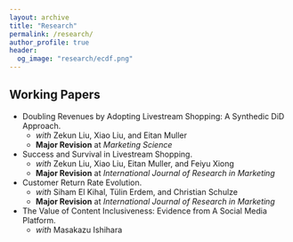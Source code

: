 ```yaml
---
layout: archive
title: "Research"
permalink: /research/
author_profile: true
header:
  og_image: "research/ecdf.png"
---
```


## Working Papers
- Doubling Revenues by Adopting Livestream Shopping: A Synthedic DiD Approach. 
    - *with* Zekun Liu, Xiao Liu, and Eitan Muller
    - **Major Revision** at *Marketing Science*
- Success and Survival in Livestream Shopping. 
    - *with* Zekun Liu, Xiao Liu, Eitan Muller, and Feiyu Xiong
    - **Major Revision** at *International Journal of Research in Marketing*
- Customer Return Rate Evolution.
    - *with* Siham El Kihal, Tülin Erdem, and Christian Schulze
    - **Major Revision** at *International Journal of Research in Marketing*
- The Value of Content Inclusiveness: Evidence from A Social Media Platform.
    - *with* Masakazu Ishihara
     

<!---
<nbsp>

{% include base_path %}

{% assign ordered_pages = site.research | sort:"order_number" %}

{% for post in ordered_pages %}
  {% include archive-single.html type="grid" %}
{% endfor %}
-->

